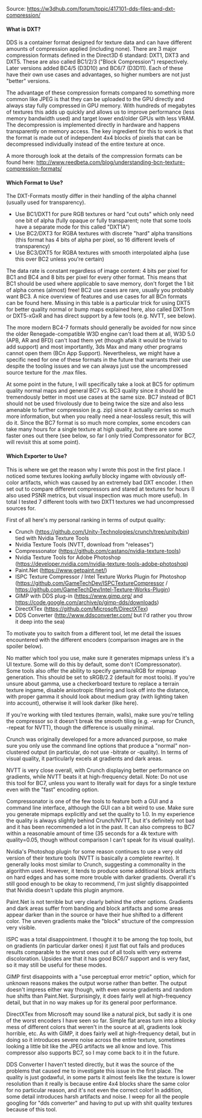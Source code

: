 Source:
https://w3dhub.com/forum/topic/417101-dds-files-and-dxt-compression/

#### What is DXT?

DDS is a container format designed for texture data and can have different amounts of compression applied (including none). There are 3 major compression formats defined in the Direct3D 6 standard: DXT1, DXT3 and DXT5. These are also called BC1/2/3 ("Block Compression") respectively. Later versions added BC4/5 (D3D10) and BC6/7 (D3D11). Each of these have their own use cases and advantages, so higher numbers are not just "better" versions.

The advantage of these compression formats compared to something more common like JPEG is that they can be uploaded to the GPU directly and always stay fully compressed in GPU memory. With hundreds of megabytes of textures this adds up quickly and allows us to improve performance (less memory bandwidth used) and target lower end/older GPUs with less VRAM. The decompression is implemented directly in hardware and happens transparently on memory access. The key ingredient for this to work is that the format is made out of independent 4x4 blocks of pixels that can be decompressed individually instead of the entire texture at once.

A more thorough look at the details of the compression formats can be found here: http://www.reedbeta.com/blog/understanding-bcn-texture-compression-formats/

#### Which Format to Use?

The DXT-Formats mostly differ in their handling of the alpha channel (usually used for transparency).

* Use BC1/DXT1 for pure RGB textures or hard "cut outs" which only need one bit of alpha (fully opaque or fully transparent; note that some tools have a separate mode for this called "DXT1A")
* Use BC2/DXT3 for RGBA textures with discrete "hard" alpha transitions (this format has 4 bits of alpha per pixel, so 16 different levels of transparency)
* Use BC3/DXT5 for RGBA textures with smooth interpolated alpha (use this over BC2 unless you're certain)

The data rate is constant regardless of image content: 4 bits per pixel for BC1 and BC4 and 8 bits per pixel for every other format. This means that BC1 should be used where applicable to save memory, don't forget the 1 bit of alpha comes (almost) free! BC2 use cases are rare, usually you probably want BC3. A nice overview of features and use cases for all BCn formats can be found here. Missing in this table is a particular trick for using DXT5 for better quality normal or bump maps explained here, also called DXT5nm or DXT5-xGxR and has direct support by a few tools (e.g. NVTT, see below).

The more modern BC4-7 formats should generally be avoided for now since the older Renegade-compatible W3D engine can't load them at all, W3D 5.0 (APB, AR and BFD) can't load them yet (though afaik it would be trivial to add support) and most importantly, 3ds Max and many other programs cannot open them (BCn App Support). Nevertheless, we might have a specific need for one of these formats in the future that warrants their use despite the tooling issues and we can always just use the uncompressed source texture for the .max files.

At some point in the future, I will specifically take a look at BC5 for optimum quality normal maps and general BC7 vs. BC3 quality since it should be tremendously better in most use cases at the same size. BC7 instead of BC1 should not be used frivolously due to being twice the size and also less amenable to further compression (e.g. zip) since it actually carries so much more information, but when you really need a near-lossless result, this will do it. Since the BC7 format is so much more complex, some encoders can take many hours for a single texture at high quality, but there are some faster ones out there (see below, so far I only tried Compressonator for BC7, will revisit this at some point).

#### Which Exporter to Use?

This is where we get the reason why I wrote this post in the first place. I noticed some textures looking awfully blocky ingame with obviously off-color artifacts, which was caused by an extremely bad DXT encoder. I then set out to compare different compressors and stared at textures for hours (I also used PSNR metrics, but visual inspection was much more useful). In total I tested 7 different tools with two DXT1 textures we had uncompressed sources for.

First of all here's my personal ranking in terms of output quality:

* Crunch (https://github.com/Unity-Technologies/crunch/tree/unity/bin) tied with Nvidia Texture Tools
* Nvidia Texture Tools (NVTT, download from "releases")
* Compressonator (https://github.com/castano/nvidia-texture-tools)
* Nvidia Texture Tools for Adobe Photoshop (https://developer.nvidia.com/nvidia-texture-tools-adobe-photoshop)
* Paint.Net (https://www.getpaint.net/)
* ISPC Texture Compressor / Intel Texture Works Plugin for Photoshop (https://github.com/GameTechDev/ISPCTextureCompressor / https://github.com/GameTechDev/Intel-Texture-Works-Plugin)
* GIMP with DDS plug-in (https://www.gimp.org/ and https://code.google.com/archive/p/gimp-dds/downloads)
* DirectXTex (https://github.com/Microsoft/DirectXTex)
* DDS Converter (http://www.ddsconverter.com/ but I'd rather you throw it deep into the sea)

To motivate you to switch from a different tool, let me detail the issues encountered with the different encoders (comparison images are in the spoiler below).

No matter which tool you use, make sure it generates mipmaps unless it's a UI texture. Some will do this by default, some don't (Compressonator). Some tools also offer the ability to specify gamma/sRGB for mipmap generation. This should be set to sRGB/2.2 (default for most tools). If you're unsure about gamma, use a checkerboard texture to replace a terrain texture ingame, disable anisotropic filtering and look off into the distance, with proper gamma it should look about medium gray (with lighting taken into account), otherwise it will look darker (like here).

If you're working with tiled textures (terrain, walls), make sure you're telling the compressor so it doesn't break the smooth tiling (e.g. -wrap for Crunch, -repeat for NVTT), though the difference is usually minimal.

Crunch was originally developed for a more advanced purpose, so make sure you only use the command line options that produce a "normal" non-clustered output (in particular, do not use -bitrate or -quality). In terms of visual quality, it particularly excels at gradients and dark areas.

NVTT is very close overall, with Crunch displaying better performance on gradients, while NVTT beats it at high-frequency detail. Note: Do not use this tool for BC7, unless you want to literally wait for days for a single texture even with the "fast" encoding option.

Compressonator is one of the few tools to feature both a GUI and a command line interface, although the GUI can a bit weird to use. Make sure you generate mipmaps explicitly and set the quality to 1.0. In my experience the quality is always slightly behind Crunch/NVTT, but it's definitely not bad and it has been recommended a lot in the past. It can also compress to BC7 within a reasonable amount of time (35 seconds for a 4k texture with quality=0.05, though without comparison I can't speak for its visual quality).

Nvidia's Photoshop plugin for some reason continues to use a very old version of their texture tools (NVTT is basically a complete rewrite). It generally looks most similar to Crunch, suggesting a commonality in the algorithm used. However, it tends to produce some additional block artifacts on hard edges and has some more trouble with darker gradients. Overall it's still good enough to be okay to recommend, I'm just slightly disappointed that Nvidia doesn't update this plugin anymore.

Paint.Net is not terrible but very clearly behind the other options. Gradients and dark areas suffer from banding and block artifacts and some areas appear darker than in the source or have their hue shifted to a different color. The uneven gradients make the "block" structure of the compression very visible.

ISPC was a total disappointment. I thought it to be among the top tools, but on gradients (in particular darker ones) it just flat out fails and produces results comparable to the worst ones out of all tools with very extreme discoloration. Upsides are that it has good BC6/7 support and is very fast, so it may still be useful for these modes.

GIMP first disappoints with a "use perceptual error metric" option, which for unknown reasons makes the output worse rather than better. The output doesn't impress either way though, with even worse gradients and random hue shifts than Paint.Net. Surprisingly, it does fairly well at high-frequency detail, but that in no way makes up for its general poor performance.

DirectXTex from Microsoft may sound like a natural pick, but sadly it is one of the worst encoders I have seen so far. Simple flat areas turn into a blocky mess of different colors that weren't in the source at all, gradients look horrible, etc. As with GIMP, it does fairly well at high-frequency detail, but in doing so it introduces severe noise across the entire texture, sometimes looking a little bit like the JPEG artifacts we all know and love. This compressor also supports BC7, so I may come back to it in the future.

DDS Converter I haven't tested directly, but it was the source of the problems that caused me to investigate this issue in the first place. The quality is just godawful, in some parts it almost feels like the texture is lower resolution than it really is because entire 4x4 blocks share the same color for no particular reason, and it's not even the correct color! In addition, some detail introduces harsh artifacts and noise. I weep for all the people googling for "dds converter" and having to put up with shit quality textures because of this tool.
